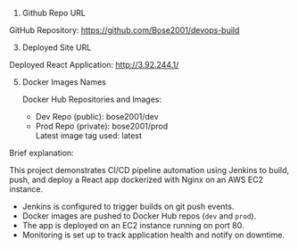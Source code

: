 1. Github Repo URL
   
  GitHub Repository: https://github.com/Bose2001/devops-build

3. Deployed Site URL

  Deployed React Application: http://3.92.244.1/

5. Docker Images Names
   
   Docker Hub Repositories and Images:
    - Dev Repo (public): bose2001/dev  
    - Prod Repo (private): bose2001/prod  
    Latest image tag used: latest


Brief explanation:

This project demonstrates CI/CD pipeline automation using Jenkins to build, push, and deploy a React app dockerized with Nginx on an AWS EC2 instance.  
- Jenkins is configured to trigger builds on git push events.  
- Docker images are pushed to Docker Hub repos (`dev` and `prod`).  
- The app is deployed on an EC2 instance running on port 80.  
- Monitoring is set up to track application health and notify on downtime.
